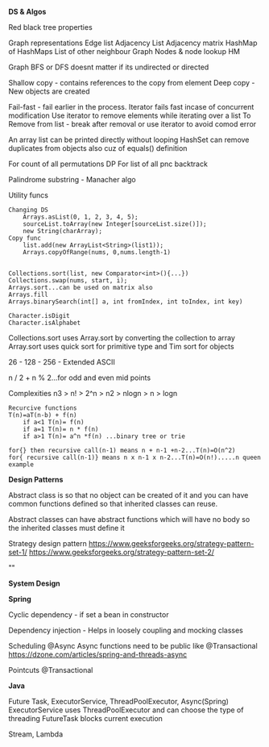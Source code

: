 **DS & Algos**

Red black tree properties

Graph representations
    Edge list
    Adjacency List
    Adjacency matrix
    HashMap of HashMaps
    List of other neighbour Graph Nodes & node lookup HM

Graph BFS or DFS doesnt matter if its undirected or directed

Shallow copy - contains references to the copy from element
Deep copy - New objects are created

Fail-fast - fail earlier in the process. Iterator fails fast incase of concurrent modification
Use iterator to remove elements while iterating over a list
To Remove from list - break after removal or use iterator to avoid comod error

An array list can be printed directly without looping
HashSet can remove duplicates from objects also cuz of equals() definition

For count of all permutations DP
For list of all pnc backtrack

Palindrome substring - Manacher algo

Utility funcs

    Changing DS
        Arrays.asList(0, 1, 2, 3, 4, 5);
        sourceList.toArray(new Integer[sourceList.size()]);
        new String(charArray);
    Copy func
        list.add(new ArrayList<String>(list1));
        Arrays.copyOfRange(nums, 0,nums.length-1)


    Collections.sort(list, new Comparator<int>(){...})
    Collections.swap(nums, start, i);
    Arrays.sort...can be used on matrix also
    Arrays.fill
    Arrays.binarySearch(int[] a, int fromIndex, int toIndex, int key)
    
    Character.isDigit
    Character.isAlphabet
    
Collections.sort uses Array.sort by converting the collection to array
Array.sort uses quick sort for primitive type and Tim sort for objects

26 -
128 -
256 - Extended ASCII

n / 2 + n % 2...for odd and even mid points

Complexities
    n3 > n! > 2^n > n2 > nlogn > n > logn
    
    Recurcive functions
    T(n)=aT(n-b) + f(n)
        if a<1 T(n)= f(n)
        if a=1 T(n)= n * f(n)
        if a>1 T(n)= a^n *f(n) ...binary tree or trie

    for{} then recursive call(n-1) means n + n-1 +n-2...T(n)=O(n^2)
    for{ recursive call(n-1)} means n x n-1 x n-2...T(n)=O(n!).....n queen example

**Design Patterns**

Abstract class is so that no object can be created of it and you can have common functions defined so that
inherited classes can reuse.

Abstract classes can have abstract functions which will have no body so the inherited classes must define it

Strategy design pattern
https://www.geeksforgeeks.org/strategy-pattern-set-1/
https://www.geeksforgeeks.org/strategy-pattern-set-2/

""


**System Design**



**Spring**

Cyclic dependency - if set a bean in constructor

Dependency injection - Helps in loosely coupling and mocking classes

Scheduling
@Async
Async functions need to be public like @Transactional
https://dzone.com/articles/spring-and-threads-async

Pointcuts
@Transactional



**Java**

Future Task, ExecutorService, ThreadPoolExecutor, Async(Spring)
ExecutorService uses ThreadPoolExecutor and can choose the type of threading
FutureTask blocks current execution

Stream, Lambda
